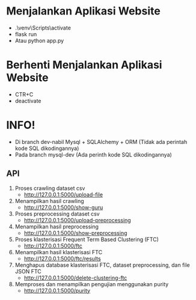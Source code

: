 # Menjalankan Aplikasi Website
- .\venv\Scripts\activate
- flask run
- Atau python app.py
# Berhenti Menjalankan Aplikasi Website
- CTR+C
- deactivate

# INFO!
-  Di branch dev-nabil Mysql + SQLAlchemy + ORM (Tidak ada perintah kode SQL dikodingannya)
-  Pada branch mysql-dev (Ada perinth kode SQL dikodingannya)
  
## API
1. Proses crawling dataset csv
   - http://127.0.0.1:5000/upload-file
2. Menampilkan hasil crawling
   - http://127.0.0.1:5000/show-guru
3. Proses preprocessing dataset csv
   - http://127.0.0.1:5000/upload-preprocessing
4. Menampilkan hasil preprocessing
   - http://127.0.0.1:5000/show-preprocessing
5. Proses klasterisasi Frequent Term Based Clustering (FTC)
   - http://127.0.0.1:5000/ftc
6. Menampilkan hasil klasterisasi FTC
   - http://127.0.0.1:5000/ftc/results
7. Menghapus database klasterisasi FTC, dataset preprocessing, dan file JSON FTC
   - http://127.0.0.1:5000/delete-clustering-ftc
8. Memproses dan menampilkan pengujian menggunakan purity
   - http://127.0.0.1:5000/purity
